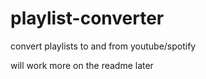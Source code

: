 # playlist-converter
convert playlists to and from youtube/spotify

will work more on the readme later
